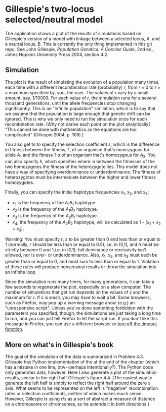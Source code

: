 # Gillespie's two-locus selected/neutral model 

The application shows a plot of the results of simulations based on
Gillespie's version of a model with linkage between a selected locus,
*A*, and a neutral locus, *B*.  This is currently the only thing
implemented in this git repo.  See John Gillespie, *Population Genetics:
A Concise Guide*, 2nd ed., Johns Hopkins University Press 2004, section
4.2.

## Simulation

The plot is the result of simulating the evolution of a population many
times, each time with a different recombination rate (probability) *r*,
from *r* = 0 to *r* = a maximum specified by, you, the user.  The values
of *r* vary by a small amount, say, 1/10000.  For each value of *r*, the
simulation runs for a several thousand generations, until the allele
frequencies stop changing significantly.  This is an "infinite
population" similation, which is to say that we assume that the
population is large enough that genetic drift can be ignored.  This is
why we only need to run the simulation once for each recombination
rate.  (Why not derive each point on the plot analytically?  "This
cannot be done with mathematics as the equations are too complicated"
(Gillespie 2004, p. 109).)

You also get to to specify the selection coefficient *s*, which is
the difference in fitness between the fitness, 1, of an organism that's
homozygous for allele *A*<sub>1</sub> and the fitness 1-*s* of an
organism that's homozygous for *A*<sub>2</sub>.    You can also
specify *h*, which specifies where in between the fitnesses of the two 
homozygotes the fitness of the heterozygote lies.  This model does
not have a way of specifying overdominance or underdominance: The
fitness of heterozygotes must be intermediate between the higher and
lower fitness homozygotes.

Finally, you can specify the initial haplotype frequencies
*x*<sub>1</sub>, *x*<sub>2</sub>, and *x*<sub>3</sub>:

* *x*<sub>1</sub> is the frequency of the *A*<sub>1</sub>*B*<sub>1</sub> haplotype.
* *x*<sub>2</sub> is the frequency of the *A*<sub>1</sub>*B*<sub>2</sub> haplotype.
* *x*<sub>3</sub> is the frequency of the *A*<sub>2</sub>*B*<sub>1</sub> haplotype.
* *x*<sub>4</sub>, the frequency of the *A*<sub>2</sub>*B*<sub>2</sub>
haplotype, will be calculated as 1 - (*x*<sub>1</sub> + *x*<sub>2</sub> +
*x*<sub>3</sub>).

Warning: You must specify *r*, *s* to be greater than 0 and less than or
equal to 1 (normally, *r* should be less than or equal to 0.5), i.e. in (0,1], and *h* 
must be strictly between 0 and 1,i.e.  in (0,1); full dominance or recessivity
isn't allowed, nor is over- or underdominance.  Also, *x*<sub>1</sub>, 
*x*<sub>2</sub>, and *x*<sub>3</sub> must each be greater than or equal to 0, 
and must sum to less than or equal to 1.  Violation of these rules will produce
nonsensical results or throw the simulation into an infinite loop.

Since the simulation runs many times, for many generations, it can
take a few seconds to regenerate the plot, especially on a slow
computer. The number of simulations that get run depends on the values
of *s* and the maximum for *r*.  If *s* is small, you may have to wait
a bit.  Some browsers, such as Firefox, may pop up a warning message
about (e.g.) an "unresponsive script". Unless you've done something
forbidden with the parameters you specified, though, the simulations
are just taking a long time to run, and you can just tell Firefox to
let the script run.  If you don't like this message in Firefox, you
can use a different browser or [turn off the timeout
function](https://support.mozilla.org/en-US/kb/warning-unresponsive-script).


## More on what's in Gillespie's book

The goal of the simulation of the data is summarized in Problem 4.3.
Gillespie has Python implementation of the at the end of the chapter
(which has a mistake in one line, btw--perhaps intentionally?).  The
Python code only generates data, however.  Here I also generate a plot
of the simulation results, similar to the right half Gillespie's figure
4.4.  (The easiest way to generate the left half is simply to reflect
the right half around the zero *x* axis.  What seems to be represented
on the left is "negative" recombination rates or selection coefficients,
neither of which makes much sense.  However, Gillespie is using *r*/*s*
as a sort of abstract a measure of distance on a chromosome or chromsomes,
so he extends it in both directions.)

